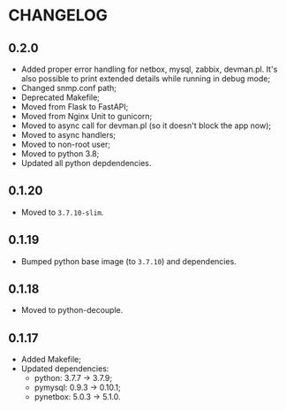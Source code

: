 # CHANGELOG

## 0.2.0

- Added proper error handling for netbox, mysql, zabbix, devman.pl. It's also possible to print extended details while running in debug mode;
- Changed snmp.conf path;
- Deprecated Makefile;
- Moved from Flask to FastAPI;
- Moved from Nginx Unit to gunicorn;
- Moved to async call for devman.pl (so it doesn't block the app now);
- Moved to async handlers;
- Moved to non-root user;
- Moved to python 3.8;
- Updated all python depdendencies.

## 0.1.20

- Moved to `3.7.10-slim`.

## 0.1.19

- Bumped python base image (to `3.7.10`) and dependencies.

## 0.1.18

- Moved to python-decouple.

## 0.1.17

- Added Makefile;
- Updated dependencies:
  - python: 3.7.7 -> 3.7.9;
  - pymysql: 0.9.3 -> 0.10.1;
  - pynetbox: 5.0.3 -> 5.1.0.
